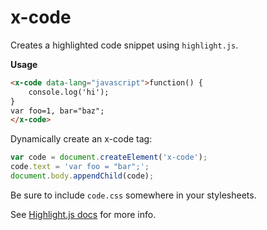 x-code
======

Creates a highlighted code snippet using `highlight.js`.

__Usage__

```html
<x-code data-lang="javascript">function() {
    console.log('hi');
}
var foo=1, bar="baz";
</x-code>
```

Dynamically create an x-code tag:

```javascript
var code = document.createElement('x-code');
code.text = 'var foo = "bar";';
document.body.appendChild(code);
```

Be sure to include `code.css` somewhere in your stylesheets.

See [Highlight.js docs](http://softwaremaniacs.org/soft/highlight/en/description/) for more info.
